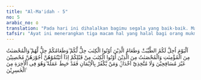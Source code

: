 ```yaml
---
title: "Al-Ma'idah - 5"
no: 5
arabic_no: ٥
translation: "Pada hari ini dihalalkan bagimu segala yang baik-baik. Makanan (sembelihan) Ahli Kitab itu halal bagimu, dan makananmu halal bagi mereka. Dan (dihalalkan bagimu menikahi) perempuan-perempuan yang menjaga kehormatan di antara perempuan-perempuan yang beriman dan perempuan-perempuan yang menjaga kehormatan di antara orang-orang yang diberi kitab sebelum kamu, apabila kamu membayar maskawin mereka untuk menikahinya, tidak dengan maksud berzina dan bukan untuk menjadikan perempuan piaraan. Barangsiapa kafir setelah beriman, maka sungguh, sia-sia amal mereka, dan di akhirat dia termasuk orang-orang yang rugi."
tafsir: "Ayat ini menerangkan tiga macam hal yang halal bagi orang mukmin, yaitu:\n\n1. Makanan yang baik-baik, seperti dimaksud pada ayat keempat. Kemudian disebutkan kembali pada ayat ini untuk menguatkan arti baik itu dan menerangkan bahwa diperbolehkannya memakan makanan yang baik-baik itu tidak berubah.\n\n2. Makanan Ahli Kitab. Makanan di sini menurut jumhur ulama ialah sembelihan orang-orang Yahudi dan Nasrani karena mereka pada waktu itu mempunyai kepercayaan bahwa haram hukumnya memakan binatang yang disembelih dengan menyebut nama selain Allah. Selama mereka masih mempunyai kepercayaan seperti itu, maka sembelihan mereka tetap halal. Sedangkan makanan lainnya seperti buah-buahan, dan sebagainya dikembalikan saja hukumnya kepada jenis yang pertama yaitu tayyibat, apabila termasuk golongan makanan yang baik-baik boleh dimakan, kalau tidak (khabais), haram dimakan. Adapun sembelihan orang kafir yang bukan Ahli Kitab haram dimakan.\n\n3.Mengawini perempuan-perempuan merdeka (bukan budak) dan perempuan-perempuan mukmin dan perempuan Ahli Kitab hukumnya halal. Menurut sebagian mufasir yang dimaksud al-muhsanat ialah perempuan-perempuan yang menjaga kehormatan dirinya.\n\nLaki-laki boleh mengawini perempuan-perempuan tersebut dengan kewajiban memberi nafkah, asalkan tidak ada maksud-maksud lain yang terkandung dalam hati seperti mengambil mereka untuk berzina dan tidak pula untuk dijadikan gundik. Ringkasnya laki-laki mukmin boleh mengawini perempuan-perempuan Ahli Kitab dengan syarat-syarat seperti tersebut di atas. Tetapi perempuan-perempuan Islam tidak boleh kawin dengan laki-laki Ahli Kitab apalagi dengan laki-laki kafir yang bukan Ahlil Kitab. Kemudian akhir ayat kelima ini memperingatkan, bahwa barang siapa yang kafir sesudah beriman, maka semua amal baik yang pernah dikerjakannya akan hapus semuanya dan di akhirat termasuk orang yang rugi."
---
```


اَلْيَوْمَ اُحِلَّ لَكُمُ الطَّيِّبٰتُۗ وَطَعَامُ الَّذِيْنَ اُوْتُوا الْكِتٰبَ حِلٌّ لَّكُمْ ۖوَطَعَامُكُمْ حِلٌّ لَّهُمْ ۖوَالْمُحْصَنٰتُ مِنَ الْمُؤْمِنٰتِ وَالْمُحْصَنٰتُ مِنَ الَّذِيْنَ اُوْتُوا الْكِتٰبَ مِنْ قَبْلِكُمْ اِذَآ اٰتَيْتُمُوْهُنَّ اُجُوْرَهُنَّ مُحْصِنِيْنَ غَيْرَ مُسَافِحِيْنَ وَلَا مُتَّخِذِيْٓ اَخْدَانٍۗ وَمَنْ يَّكْفُرْ بِالْاِيْمَانِ فَقَدْ حَبِطَ عَمَلُهٗ ۖوَهُوَ فِى الْاٰخِرَةِ مِنَ الْخٰسِرِيْنَ ࣖ 
